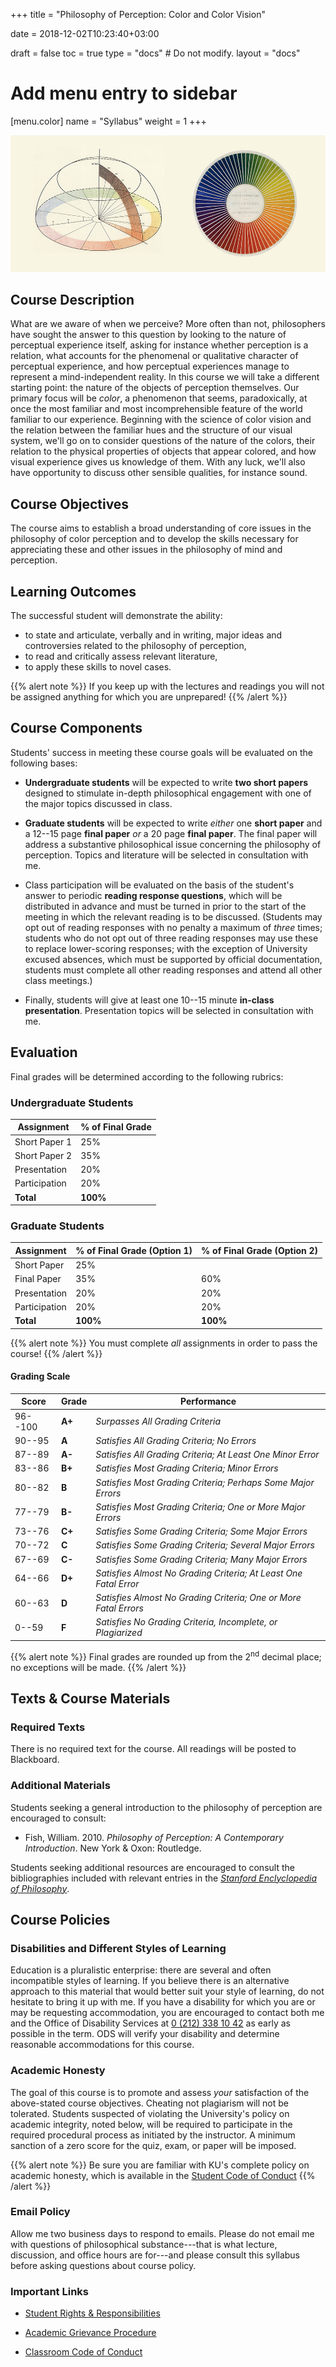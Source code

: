 +++
title = "Philosophy of Perception: Color and Color Vision"

date = 2018-12-02T10:23:40+03:00

draft = false
toc = true
type = "docs"  # Do not modify.
layout = "docs"

# Add menu entry to sidebar
[menu.color]
  name = "Syllabus"
  weight = 1
+++

![Feature Image](chevreul.jpg)

## Course Description

What are we aware of when we perceive? More often than not, philosophers have sought the answer to this question by looking to the nature of perceptual experience itself, asking for instance whether perception is a relation, what accounts for the phenomenal or qualitative character of perceptual experience, and how perceptual experiences manage to represent a mind-independent reality. In this course we will take a different starting point: the nature of the objects of perception themselves. Our primary focus will be _color_, a phenomenon that seems, paradoxically, at once the most familiar and most incomprehensible feature of the world familiar to our experience. Beginning with the science of color vision and the relation between the familiar hues and the structure of our visual system, we'll go on to consider questions of the nature of the colors, their relation to the physical properties of objects that appear colored, and how visual experience gives us knowledge of them. With any luck, we'll also have opportunity to discuss other sensible qualities, for instance sound.

## Course Objectives

The course aims to establish a broad understanding of core issues in the philosophy of color perception and to develop the skills necessary for appreciating these and other issues in the philosophy of mind and perception.

## Learning Outcomes

The successful student will demonstrate the ability:

- to state and articulate, verbally and in writing, major ideas and controversies related to the philosophy of perception,
- to read and critically assess relevant literature,
- to apply these skills to novel cases.

{{% alert note %}}
If you keep up with the lectures and readings you will not be assigned anything for which you are unprepared!
{{% /alert %}}

## Course Components

Students' success in meeting these course goals will be evaluated on the following bases:

- **Undergraduate students** will be expected to write **two short papers** designed to stimulate in-depth philosophical engagement with one of the major topics discussed in class.

- **Graduate students** will be expected to write _either_ one **short paper** and a 12--15 page **final paper** _or_ a 20 page **final paper**. The final paper will address a substantive philosophical issue concerning the philosophy of perception. Topics and literature will be selected in consultation with me.

- Class participation will be evaluated on the basis of the student's answer to periodic **reading response questions**, which will be distributed in advance and must be turned in prior to the start of the meeting in which the relevant reading is to be discussed. (Students may opt out of reading responses with no penalty a maximum of _three_ times; students who do not opt out of three reading responses may use these to replace lower-scoring responses; with the exception of University excused absences, which must be supported by official documentation, students must complete all other reading responses and attend all other class meetings.)

- Finally, students will give at least one 10--15 minute **in-class presentation**. Presentation topics will be selected in consultation with me.

## Evaluation

Final grades will be determined according to the following rubrics:

### Undergraduate Students

| **Assignment**  | **% of Final Grade**          |
|-----------------|-------------------------------|
| Short Paper 1   | 25%                           |
| Short Paper 2   | 35%                           |
| Presentation    | 20%                           |
| Participation   | 20%                           |
| **Total**       | **100%**                      |

### Graduate Students

| **Assignment**  | **% of Final Grade (Option 1)** | **% of Final Grade (Option 2)** |
|-----------------|------------------------------------------|------------------------------------------|
| Short Paper     | 25%                                      |                                          |
| Final Paper     | 35%                                      | 60%                                      |
| Presentation    | 20%                                      | 20%                                      |
| Participation   | 20%                                      | 20%                                      |
| **Total**       | **100%**                                 | **100%**                                 |

{{% alert note %}}
You must complete _all_ assignments in order to pass the course!
{{% /alert %}}

#### Grading Scale

| **Score**  	| **Grade** | **Performance**                                              	    |
|------------ |-----------|-------------------------------------------------------------------|
| 96--100 	  | **A+** 	  | _Surpasses All Grading Criteria_                                	|
| 90--95   	  | **A**  	  | _Satisfies All Grading Criteria; No Errors_                      	|
| 87--89   	  | **A-** 	  | _Satisfies All Grading Criteria; At Least One Minor Error_       	|
| 83--86   	  | **B+** 	  | _Satisfies Most Grading Criteria; Minor Errors_                  	|
| 80--82   	  | **B**  	  | _Satisfies Most Grading Criteria; Perhaps Some Major Errors_     	|
| 77--79   	  | **B-** 	  | _Satisfies Most Grading Criteria; One or More Major Errors_      	|
| 73--76   	  | **C+** 	  | _Satisfies Some Grading Criteria; Some Major Errors_             	|
| 70--72   	  | **C**  	  | _Satisfies Some Grading Criteria; Several Major Errors_          	|
| 67--69   	  | **C-** 	  | _Satisfies Some Grading Criteria; Many Major Errors_             	|
| 64--66   	  | **D+** 	  | _Satisfies Almost No Grading Criteria; At Least One Fatal Error_ 	|
| 60--63   	  | **D**  	  | _Satisfies Almost No Grading Criteria; One or More Fatal Errors_ 	|
| 0--59    	  | **F**  	  | _Satisfies No Grading Criteria, Incomplete, or Plagiarized_      	|

{{% alert note %}}
Final grades are rounded up from the 2<sup>nd</sup> decimal place; no exceptions will be made.
{{% /alert %}}

## Texts & Course Materials

### Required Texts

There is no required text for the course. All readings will be posted to Blackboard.

### Additional Materials

Students seeking a general introduction to the philosophy of perception are encouraged to consult:

- Fish, William. 2010. _Philosophy of Perception: A Contemporary Introduction_. New York & Oxon: Routledge.

Students seeking additional resources are encouraged to consult the bibliographies included with relevant entries in the [_Stanford Enclyclopedia of Philosophy_](plato.stanford.edu).

## Course Policies

### Disabilities and Different Styles of Learning

Education is a pluralistic enterprise: there are several and often incompatible styles of learning. If you believe there is an alternative approach to this material that would better suit your style of learning, do not hesitate to bring it up with me. If you have a disability for which you are or may be requesting accommodation, you are encouraged to contact both me and the Office of Disability Services at [0 (212) 338 10 42](tel:+90(212)3381042) as early as possible in the term. ODS will verify your disability and determine reasonable accommodations for this course.

### Academic Honesty

The goal of this course is to promote and assess _your_ satisfaction of the above-stated course objectives. Cheating not plagiarism will not be tolerated. Students suspected of violating the University's policy on academic integrity, noted below, will be required to participate in the required procedural process as initiated by the instructor. A minimum sanction of a zero score for the quiz, exam, or paper will be imposed.

{{% alert note %}}
Be sure you are familiar with KU's complete policy on academic honesty, which is available in the [Student Code of Conduct](https://vpaa.ku.edu.tr/academic/student-code-of-conduct\#09)
{{% /alert %}}

### Email Policy

Allow me two business days to respond to emails. Please do not email me with questions of philosophical substance---that is what lecture, discussion, and office hours are for---and please consult this syllabus before asking questions about course policy.

### Important Links

- [Student Rights \& Responsibilities](https://vpaa.ku.edu.tr/academic/student-code-of-conduct\#stdrights)

- [Academic Grievance Procedure](https://vpaa.ku.edu.tr/academic/grievance-procedures/)

- [Classroom Code of Conduct](https://vpaa.ku.edu.tr/academic/student-code-of-conduct/)
